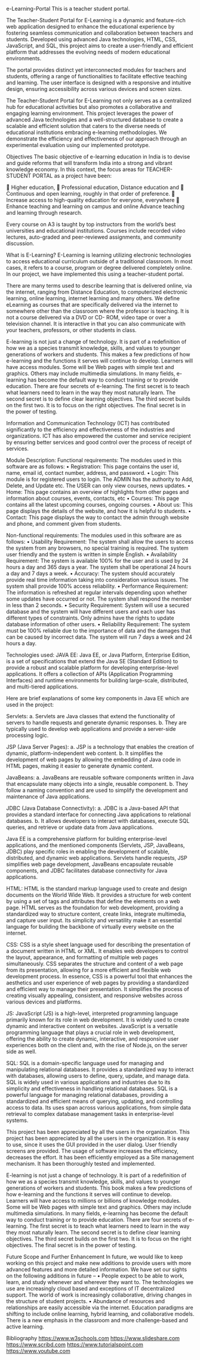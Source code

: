 e-Learning-Portal
This is a teacher student portal.

The Teacher-Student Portal for E-Learning is a dynamic and feature-rich web application designed to enhance the educational experience by fostering seamless communication and collaboration between teachers and students. Developed using advanced Java technologies, HTML, CSS, JavaScript, and SQL, this project aims to create a user-friendly and efficient platform that addresses the evolving needs of modern educational environments.

The portal provides distinct yet interconnected modules for teachers and students, offering a range of functionalities to facilitate effective teaching and learning. The user interface is designed with a responsive and intuitive design, ensuring accessibility across various devices and screen sizes.

The Teacher-Student Portal for E-Learning not only serves as a centralized hub for educational activities but also promotes a collaborative and engaging learning environment. This project leverages the power of advanced Java technologies and a well-structured database to create a scalable and efficient solution that caters to the diverse needs of educational institutions embracing e-learning methodologies. We demonstrate the efficiency and effectiveness of our approach through an experimental evaluation using our implemented prototype.

Objectives
The basic objective of e-learning education in India is to devise and guide reforms that will transform India into a strong and vibrant knowledge economy. In this context, the focus areas for TEACHER-STUDENT PORTAL as a project have been:

 Higher education,  Professional education, Distance education and  Continuous and open learning, roughly in that order of preference.  Increase access to high-quality education for everyone, everywhere  Enhance teaching and learning on campus and online Advance teaching and learning through research.

Every course on A3 is taught by top instructors from the world’s best universities and educational institutions. Courses include recorded video lectures, auto-graded and peer-reviewed assignments, and community discussion.

What is E-Learning?
E-Learning is learning utilizing electronic technologies to access educational curriculum outside of a traditional classroom. In most cases, it refers to a course, program or degree delivered completely online. In our project, we have implemented this using a teacher-student portal.

There are many terms used to describe learning that is delivered online, via the internet, ranging from Distance Education, to computerized electronic learning, online learning, internet learning and many others. We define eLearning as courses that are specifically delivered via the internet to somewhere other than the classroom where the professor is teaching. It is not a course delivered via a DVD or CD- ROM, video tape or over a television channel. It is interactive in that you can also communicate with your teachers, professors, or other students in class.

E-learning is not just a change of technology. It is part of a redefinition of how we as a species transmit knowledge, skills, and values to younger generations of workers and students. This makes a few predictions of how e-learning and the functions it serves will continue to develop. Learners will have access modules. Some will be Web pages with simple text and graphics. Others may include multimedia simulations. In many fields, e-learning has become the default way to conduct training or to provide education. There are four secrets of e-learning. The first secret is to teach what learners need to learn in the way they most naturally learn. The second secret is to define clear learning objectives. The third secret builds on the first two. It is to focus on the right objectives. The final secret is in the power of testing.

Information and Communication Technology (ICT) has contributed significantly to the efficiency and effectiveness of the industries and organizations. ICT has also empowered the customer and service recipient by ensuring better services and good control over the process of receipt of services.

Module Description:
Functional requirements: The modules used in this software are as follows: • Registration: This page contains the user id, name, email id, contact number, address, and password. • Login: This module is for registered users to login. The ADMIN has the authority to Add, Delete, and Update etc. The USER can only view courses, news updates. • Home: This page contains an overview of highlights from other pages and information about courses, events, contacts, etc • Courses: This page contains all the latest upcoming courses, ongoing courses. • About us: This page displays the details of the website, and how it is helpful to students. • Contact: This page displays the way to contact the admin through website and phone, and comment given from students.

Non-functional requirements: The modules used in this software are as follows: • Usability Requirement: The system shall allow the users to access the system from any browsers, no special training is required. The system user friendly and the system is written in simple English. • Availability Requirement: The system is available 100% for the user and is used by 24 hours a day and 365 days a year. The system shall be operational 24 hours a day and 7 days a week. • Accuracy: The system should accurately provide real time information taking into consideration various issues. The system shall provide 100% access reliability. • Performance Requirement: The information is refreshed at regular intervals depending upon whether some updates have occurred or not. The system shall respond the member in less than 2 seconds. • Security Requirement: System will use a secured database and the system will have different users and each user has different types of constraints. Only admins have the rights to update database information of other users. • Reliability Requirement: The system must be 100% reliable due to the importance of data and the damages that can be caused by incorrect data. The system will run 7 days a week and 24 hours a day.

Technologies used:
JAVA EE: Java EE, or Java Platform, Enterprise Edition, is a set of specifications that extend the Java SE (Standard Edition) to provide a robust and scalable platform for developing enterprise-level applications. It offers a collection of APIs (Application Programming Interfaces) and runtime environments for building large-scale, distributed, and multi-tiered applications.

Here are brief explanations of some key components in Java EE which are used in the project:

Servlets: a. Servlets are Java classes that extend the functionality of servers to handle requests and generate dynamic responses. b. They are typically used to develop web applications and provide a server-side processing logic.

JSP (Java Server Pages): a. JSP is a technology that enables the creation of dynamic, platform-independent web content. b. It simplifies the development of web pages by allowing the embedding of Java code in HTML pages, making it easier to generate dynamic content.

JavaBeans: a. JavaBeans are reusable software components written in Java that encapsulate many objects into a single, reusable component. b. They follow a naming convention and are used to simplify the development and maintenance of Java applications.

JDBC (Java Database Connectivity): a. JDBC is a Java-based API that provides a standard interface for connecting Java applications to relational databases. b. It allows developers to interact with databases, execute SQL queries, and retrieve or update data from Java applications.

Java EE is a comprehensive platform for building enterprise-level applications, and the mentioned components (Servlets, JSP, JavaBeans, JDBC) play specific roles in enabling the development of scalable, distributed, and dynamic web applications. Servlets handle requests, JSP simplifies web page development, JavaBeans encapsulate reusable components, and JDBC facilitates database connectivity for Java applications.

HTML: HTML is the standard markup language used to create and design documents on the World Wide Web. It provides a structure for web content by using a set of tags and attributes that define the elements on a web page. HTML serves as the foundation for web development, providing a standardized way to structure content, create links, integrate multimedia, and capture user input. Its simplicity and versatility make it an essential language for building the backbone of virtually every website on the internet.

CSS: CSS is a style sheet language used for describing the presentation of a document written in HTML or XML. It enables web developers to control the layout, appearance, and formatting of multiple web pages simultaneously. CSS separates the structure and content of a web page from its presentation, allowing for a more efficient and flexible web development process. In essence, CSS is a powerful tool that enhances the aesthetics and user experience of web pages by providing a standardized and efficient way to manage their presentation. It simplifies the process of creating visually appealing, consistent, and responsive websites across various devices and platforms.

JS: JavaScript (JS) is a high-level, interpreted programming language primarily known for its role in web development. It is widely used to create dynamic and interactive content on websites. JavaScript is a versatile programming language that plays a crucial role in web development, offering the ability to create dynamic, interactive, and responsive user experiences both on the client and, with the rise of Node.js, on the server side as well.

SQL: SQL is a domain-specific language used for managing and manipulating relational databases. It provides a standardized way to interact with databases, allowing users to define, query, update, and manage data. SQL is widely used in various applications and industries due to its simplicity and effectiveness in handling relational databases. SQL is a powerful language for managing relational databases, providing a standardized and efficient means of querying, updating, and controlling access to data. Its uses span across various applications, from simple data retrieval to complex database management tasks in enterprise-level systems.

This project has been appreciated by all the users in the organization. This project has been appreciated by all the users in the organization. It is easy to use, since it uses the GUI provided in the user dialog. User friendly screens are provided. The usage of software increases the efficiency, decreases the effort. It has been efficiently employed as a Site management mechanism. It has been thoroughly tested and implemented.

E-learning is not just a change of technology. It is part of a redefinition of how we as a species transmit knowledge, skills, and values to younger generations of workers and students. This book makes a few predictions of how e-learning and the functions it serves will continue to develop. Learners will have access to millions or billions of knowledge modules. Some will be Web pages with simple text and graphics. Others may include multimedia simulations. In many fields, e-learning has become the default way to conduct training or to provide education. There are four secrets of e-learning. The first secret is to teach what learners need to learn in the way they most naturally learn. The second secret is to define clear learning objectives. The third secret builds on the first two. It is to focus on the right objectives. The final secret is in the power of testing.

Future Scope and Further Enhancement
In future, we would like to keep working on this project and make new additions to provide users with more advanced features and more detailed information. We have set our sights on the following additions in future – • People expect to be able to work, learn, and study whenever and wherever they want to. The technologies we use are increasingly cloud based and exceptions of IT decentralized support. The world of work is increasingly collaborative, driving changes in the structure of student projects. • Abundance of resources and relationships are easily accessible via the internet. Education paradigms are shifting to include online learning, hybrid learning, and collaborative models. There is a new emphasis in the classroom and more challenge-based and active learning.

Bibliography
https://www.w3schools.com
https://www.slideshare.com
https://www.scribd.com
https://www.tutorialspoint.com
https://www.youtube.com
